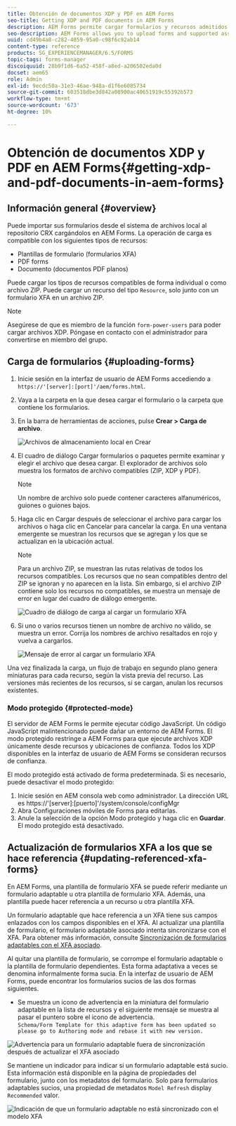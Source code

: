 ```yaml
---
title: Obtención de documentos XDP y PDF en AEM Forms
seo-title: Getting XDP and PDF documents in AEM Forms
description: AEM Forms permite cargar formularios y recursos admitidos para utilizarlos con formularios adaptables. También puede cargar formularios de forma masiva y recursos relacionados como ZIP.
seo-description: AEM Forms allows you to upload forms and supported assets to use with adaptive forms. You can also bulk upload forms and related resources as a ZIP.
uuid: cd49b4a8-c282-4059-95a0-c98f6c92ab14
content-type: reference
products: SG_EXPERIENCEMANAGER/6.5/FORMS
topic-tags: forms-manager
discoiquuid: 28b9f1d6-6a52-458f-a8ed-a206502eda0d
docset: aem65
role: Admin
exl-id: 9ecdc50a-31e3-46ae-948a-d1f6e6085734
source-git-commit: 603518dbe3d842a08900ac40651919c55392b573
workflow-type: tm+mt
source-wordcount: '673'
ht-degree: 10%

---
```


# Obtención de documentos XDP y PDF en AEM Forms{#getting-xdp-and-pdf-documents-in-aem-forms}

## Información general {#overview}

Puede importar sus formularios desde el sistema de archivos local al repositorio CRX cargándolos en AEM Forms. La operación de carga es compatible con los siguientes tipos de recursos:

* Plantillas de formulario (formularios XFA)
* PDF forms
* Documento (documentos PDF planos)

Puede cargar los tipos de recursos compatibles de forma individual o como archivo ZIP. Puede cargar un recurso del tipo `Resource`, solo junto con un formulario XFA en un archivo ZIP.

>[!NOTE]
>
>Asegúrese de que es miembro de la función `form-power-users` para poder cargar archivos XDP. Póngase en contacto con el administrador para convertirse en miembro del grupo.

## Carga de formularios {#uploading-forms}

1. Inicie sesión en la interfaz de usuario de AEM Forms accediendo a `https://'[server]:[port]'/aem/forms.html`.
1. Vaya a la carpeta en la que desea cargar el formulario o la carpeta que contiene los formularios.
1. En la barra de herramientas de acciones, pulse **Crear > Carga de archivo**.

   ![Archivos de almacenamiento local en Crear](assets/step.png)

1. El cuadro de diálogo Cargar formularios o paquetes permite examinar y elegir el archivo que desea cargar. El explorador de archivos solo muestra los formatos de archivo compatibles (ZIP, XDP y PDF).

   >[!NOTE]
   >
   >Un nombre de archivo solo puede contener caracteres alfanuméricos, guiones o guiones bajos.

1. Haga clic en Cargar después de seleccionar el archivo para cargar los archivos o haga clic en Cancelar para cancelar la carga. En una ventana emergente se muestran los recursos que se agregan y los que se actualizan en la ubicación actual.

   >[!NOTE]
   >
   >Para un archivo ZIP, se muestran las rutas relativas de todos los recursos compatibles. Los recursos que no sean compatibles dentro del ZIP se ignoran y no aparecen en la lista. Sin embargo, si el archivo ZIP contiene solo los recursos no compatibles, se muestra un mensaje de error en lugar del cuadro de diálogo emergente. 


   ![Cuadro de diálogo de carga al cargar un formulario XFA](assets/upload-scr.png)

1. Si uno o varios recursos tienen un nombre de archivo no válido, se muestra un error. Corrija los nombres de archivo resaltados en rojo y vuelva a cargarlos.

   ![Mensaje de error al cargar un formulario XFA](assets/upload-scr-err.png)

Una vez finalizada la carga, un flujo de trabajo en segundo plano genera miniaturas para cada recurso, según la vista previa del recurso. Las versiones más recientes de los recursos, si se cargan, anulan los recursos existentes.

### Modo protegido {#protected-mode}

El servidor de AEM Forms le permite ejecutar código JavaScript. Un código JavaScript malintencionado puede dañar un entorno de AEM Forms. El modo protegido restringe a AEM Forms para que ejecute archivos XDP únicamente desde recursos y ubicaciones de confianza. Todos los XDP disponibles en la interfaz de usuario de AEM Forms se consideran recursos de confianza.

El modo protegido está activado de forma predeterminada. Si es necesario, puede desactivar el modo protegido:

1. Inicie sesión en AEM consola web como administrador. La dirección URL es https://&#39;[server]:[puerto]&#39;/system/console/configMgr
1. Abra Configuraciones móviles de Forms para editarlas.
1. Anule la selección de la opción Modo protegido y haga clic en **Guardar**. El modo protegido está desactivado.

## Actualización de formularios XFA a los que se hace referencia {#updating-referenced-xfa-forms}

En AEM Forms, una plantilla de formulario XFA se puede referir mediante un formulario adaptable u otra plantilla de formulario XFA. Además, una plantilla puede hacer referencia a un recurso u otra plantilla XFA.

Un formulario adaptable que hace referencia a un XFA tiene sus campos enlazados con los campos disponibles en el XFA. Al actualizar una plantilla de formulario, el formulario adaptable asociado intenta sincronizarse con el XFA. Para obtener más información, consulte [Sincronización de formularios adaptables con el XFA asociado](../../forms/using/synchronizing-adaptive-forms-xfa.md).

Al quitar una plantilla de formulario, se corrompe el formulario adaptable o la plantilla de formulario dependientes. Esta forma adaptativa a veces se denomina informalmente forma sucia. En la interfaz de usuario de AEM Forms, puede encontrar los formularios sucios de las dos formas siguientes.

* Se muestra un icono de advertencia en la miniatura del formulario adaptable en la lista de recursos y el siguiente mensaje se muestra al pasar el puntero sobre el icono de advertencia.\
   `Schema/Form Template for this adaptive form has been updated so please go to Authoring mode and rebase it with new version.`

![Advertencia para un formulario adaptable fuera de sincronización después de actualizar el XFA asociado](assets/dirtyaf.png)

Se mantiene un indicador para indicar si un formulario adaptable está sucio. Esta información está disponible en la página de propiedades del formulario, junto con los metadatos del formulario. Solo para formularios adaptables sucios, una propiedad de metadatos `Model Refresh` display `Recommended` valor.

![Indicación de que un formulario adaptable no está sincronizado con el modelo XFA](assets/model-refresh.png)
